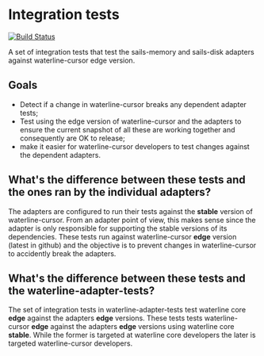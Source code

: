 Integration tests
==========================
[![Build Status](https://travis-ci.org/balderdashy/waterline-cursor.svg?branch=master)](https://travis-ci.org/balderdashy/waterline-cursor)


A set of integration tests that test the sails-memory and sails-disk adapters against waterline-cursor edge version.


## Goals

 * Detect if a change in waterline-cursor breaks any dependent adapter tests;
 * Test using the edge version of waterline-cursor and the adapters to ensure the current snapshot of all these are working together and consequently are OK to release;
 * make it easier for waterline-cursor developers to test changes against the dependent adapters.


## What's the difference between these tests and the ones ran by the individual adapters?

The adapters are configured to run their tests against the **stable** version of waterline-cursor. From an adapter point of 
view, this makes sense since the adapter is only responsible for supporting the stable versions of its dependencies. 
These tests run against waterline-cursor **edge** version (latest in github) and the objective is to prevent changes in 
waterline-cursor to accidently break the adapters.


## What's the difference between these tests and the waterline-adapter-tests?

The set of integration tests in waterline-adapter-tests test waterline core **edge** against the adapters **edge** versions. These tests tests waterline-cursor **edge** against the adapters **edge** versions using waterline core **stable**. While the former is targeted at waterline core developers the later is targeted waterline-cursor developers.

